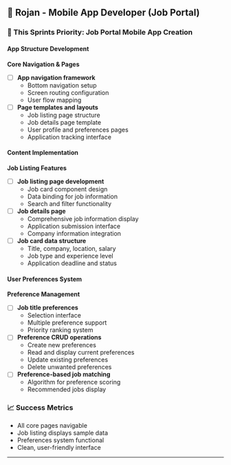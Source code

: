 
## 💼 Rojan - Mobile App Developer (Job Portal)

### 🎯 This Sprints Priority: Job Portal Mobile App Creation

#### App Structure Development
**Core Navigation & Pages**
- [ ] **App navigation framework**
  - Bottom navigation setup
  - Screen routing configuration
  - User flow mapping
- [ ] **Page templates and layouts**
  - Job listing page structure
  - Job details page template
  - User profile and preferences pages
  - Application tracking interface

#### Content Implementation
**Job Listing Features**
- [ ] **Job listing page development**
  - Job card component design
  - Data binding for job information
  - Search and filter functionality
- [ ] **Job details page**
  - Comprehensive job information display
  - Application submission interface
  - Company information integration
- [ ] **Job card data structure**
  - Title, company, location, salary
  - Job type and experience level
  - Application deadline and status

#### User Preferences System
**Preference Management**
- [ ] **Job title preferences**
  - Selection interface
  - Multiple preference support
  - Priority ranking system
- [ ] **Preference CRUD operations**
  - Create new preferences
  - Read and display current preferences
  - Update existing preferences
  - Delete unwanted preferences
- [ ] **Preference-based job matching**
  - Algorithm for preference scoring
  - Recommended jobs display

### 📈 Success Metrics
- All core pages navigable
- Job listing displays sample data
- Preferences system functional
- Clean, user-friendly interface

---
